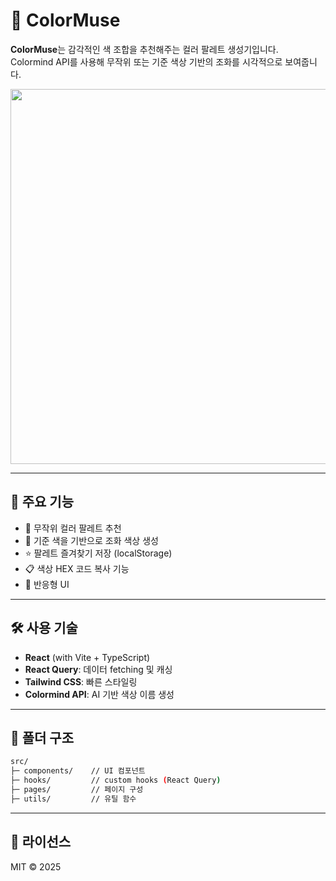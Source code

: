 # 🎨 ColorMuse

**ColorMuse**는 감각적인 색 조합을 추천해주는 컬러 팔레트 생성기입니다.  
Colormind API를 사용해 무작위 또는 기준 색상 기반의 조화를 시각적으로 보여줍니다.

<img src="https://github.com/user-attachments/assets/5c3f9e49-dbf9-4956-8a87-24953456a4f6" width="600"/>

---

## 🧩 주요 기능

- 🎲 무작위 컬러 팔레트 추천
- 🎯 기준 색을 기반으로 조화 색상 생성
- ⭐ 팔레트 즐겨찾기 저장 (localStorage)
- 📋 색상 HEX 코드 복사 기능
- 📱 반응형 UI

---

## 🛠️ 사용 기술

- **React** (with Vite + TypeScript)
- **React Query**: 데이터 fetching 및 캐싱
- **Tailwind CSS**: 빠른 스타일링
- **Colormind API**: AI 기반 색상 이름 생성

---

## 📁 폴더 구조
```bash
src/
├─ components/    // UI 컴포넌트
├─ hooks/         // custom hooks (React Query)
├─ pages/         // 페이지 구성
├─ utils/         // 유틸 함수
```

---

## 📄 라이선스
MIT © 2025
